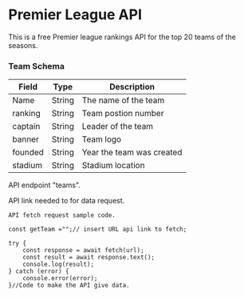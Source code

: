 # Premier League API

This is a free Premier league rankings API for the top 20 teams of the seasons.
### Team Schema

| Field       | Type   | Description                                                                       |
| ----------- | ------ | --------------------------------------------------------------------------------- |
|   Name      | String | The name of the team                                                              |
|  ranking    | String | Team postion number                                                               |
|  captain    | String | Leader of the team                                                                |
|  banner     | String | Team logo                                                                         |
|  founded    | String | Year the team was created                                                         |
|  stadium    | String | Stadium location                                                                  |


API endpoint "teams".

API link needed to for data request.
```
API fetch request sample code.

const getTeam ="";// insert URL api link to fetch;

try {
	const response = await fetch(url);
	const result = await response.text();
	console.log(result);
} catch (error) {
	console.error(error);
}//Code to make the API give data.
```

